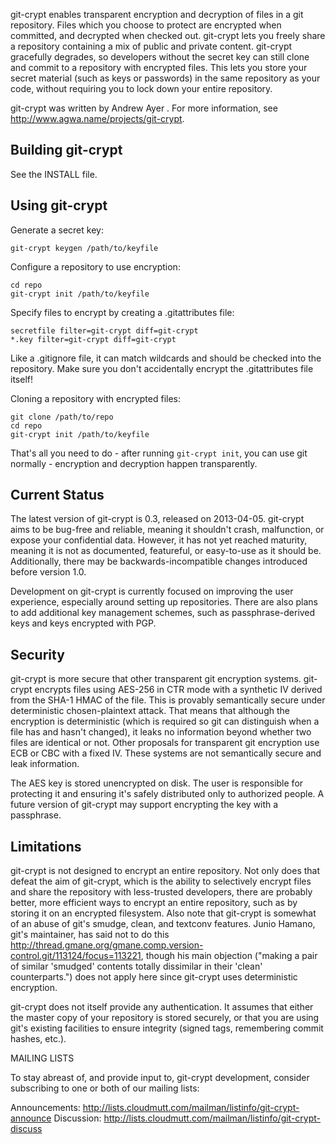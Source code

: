 
git-crypt enables transparent encryption and decryption of files in a
git repository.  Files which you choose to protect are encrypted when
committed, and decrypted when checked out.  git-crypt lets you freely
share a repository containing a mix of public and private content.
git-crypt gracefully degrades, so developers without the secret key can
still clone and commit to a repository with encrypted files.  This lets
you store your secret material (such as keys or passwords) in the same
repository as your code, without requiring you to lock down your entire
repository.

git-crypt was written by Andrew Ayer <agwa at andrewayer dot name>.
For more information, see <http://www.agwa.name/projects/git-crypt>.


Building git-crypt
------------------
See the INSTALL file.


Using git-crypt
---------------

Generate a secret key:

    git-crypt keygen /path/to/keyfile

Configure a repository to use encryption:

    cd repo
    git-crypt init /path/to/keyfile

Specify files to encrypt by creating a .gitattributes file:

    secretfile filter=git-crypt diff=git-crypt
    *.key filter=git-crypt diff=git-crypt

Like a .gitignore file, it can match wildcards and should be checked
into the repository.  Make sure you don't accidentally encrypt the
.gitattributes file itself!

Cloning a repository with encrypted files:

    git clone /path/to/repo
    cd repo
    git-crypt init /path/to/keyfile

That's all you need to do - after running `git-crypt init`, you can use
git normally - encryption and decryption happen transparently.


Current Status
--------------

The latest version of git-crypt is 0.3, released on 2013-04-05.
git-crypt aims to be bug-free and reliable, meaning it shouldn't
crash, malfunction, or expose your confidential data.  However,
it has not yet reached maturity, meaning it is not as documented,
featureful, or easy-to-use as it should be.  Additionally, there may be
backwards-incompatible changes introduced before version 1.0.

Development on git-crypt is currently focused on improving the user
experience, especially around setting up repositories.  There are also
plans to add additional key management schemes, such as passphrase-derived
keys and keys encrypted with PGP.


Security
--------

git-crypt is more secure that other transparent git encryption systems.
git-crypt encrypts files using AES-256 in CTR mode with a synthetic IV
derived from the SHA-1 HMAC of the file.  This is provably semantically
secure under deterministic chosen-plaintext attack.  That means that
although the encryption is deterministic (which is required so git can
distinguish when a file has and hasn't changed), it leaks no information
beyond whether two files are identical or not.  Other proposals for
transparent git encryption use ECB or CBC with a fixed IV.  These systems
are not semantically secure and leak information.

The AES key is stored unencrypted on disk.  The user is responsible for
protecting it and ensuring it's safely distributed only to authorized
people.  A future version of git-crypt may support encrypting the key
with a passphrase.


Limitations
-----------

git-crypt is not designed to encrypt an entire repository.  Not only does
that defeat the aim of git-crypt, which is the ability to selectively
encrypt files and share the repository with less-trusted developers, there
are probably better, more efficient ways to encrypt an entire repository,
such as by storing it on an encrypted filesystem.  Also note that
git-crypt is somewhat of an abuse of git's smudge, clean, and textconv
features.  Junio Hamano, git's maintainer, has said not to do this
<http://thread.gmane.org/gmane.comp.version-control.git/113124/focus=113221>,
though his main objection ("making a pair of similar 'smudged' contents
totally dissimilar in their 'clean' counterparts.") does not apply here
since git-crypt uses deterministic encryption.

git-crypt does not itself provide any authentication.  It assumes that
either the master copy of your repository is stored securely, or that
you are using git's existing facilities to ensure integrity (signed tags,
remembering commit hashes, etc.).


MAILING LISTS

To stay abreast of, and provide input to, git-crypt development, consider
subscribing to one or both of our mailing lists:

Announcements: http://lists.cloudmutt.com/mailman/listinfo/git-crypt-announce
Discussion:    http://lists.cloudmutt.com/mailman/listinfo/git-crypt-discuss
